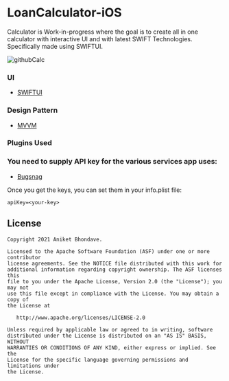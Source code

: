 # LoanCalculator-iOS
Calculator is Work-in-progress where the goal is to create all in one calculator with interactive UI and with latest SWIFT Technologies. Specifically made using SWIFTUI.

![githubCalc](https://user-images.githubusercontent.com/12672797/112830326-fcce7f00-90af-11eb-8111-03decb5870c3.png)


### UI
- [SWIFTUI](https://developer.apple.com/xcode/swiftui/)


### Design Pattern
- [MVVM](https://en.wikipedia.org/wiki/Model%E2%80%93view%E2%80%93viewmodel)


### Plugins Used


### You need to supply API key for the various services app uses:
- [Bugsnag](https://app.bugsnag.com)

Once you get the keys, you can set them in your info.plist file:
```
apiKey=<your-key>

```

## License

```
Copyright 2021 Aniket Bhondave.

Licensed to the Apache Software Foundation (ASF) under one or more contributor
license agreements. See the NOTICE file distributed with this work for
additional information regarding copyright ownership. The ASF licenses this
file to you under the Apache License, Version 2.0 (the "License"); you may not
use this file except in compliance with the License. You may obtain a copy of
the License at

   http://www.apache.org/licenses/LICENSE-2.0

Unless required by applicable law or agreed to in writing, software
distributed under the License is distributed on an "AS IS" BASIS, WITHOUT
WARRANTIES OR CONDITIONS OF ANY KIND, either express or implied. See the
License for the specific language governing permissions and limitations under
the License.
```
